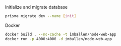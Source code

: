 Initialize and migrate database
```bash
prisma migrate dev --name [init]
```

Docker
```bash
docker build . --no-cache -t imballen/node-web-app
docker run -p 4000:4000 -d imballen/node-web-app
```
